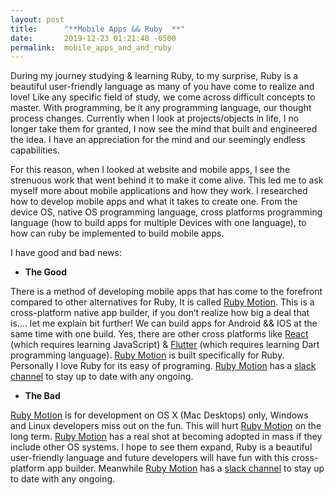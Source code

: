 ```yaml
---
layout: post
title:      "**Mobile Apps && Ruby  **"
date:       2019-12-23 01:21:48 -0500
permalink:  mobile_apps_and_and_ruby
---
```





During my journey studying & learning Ruby, to my surprise, Ruby is a beautiful user-friendly language as many of you have come to realize and love!
Like any specific field of study, we come across difficult concepts to master. With programming, be it any programming language, our thought process changes. Currently when I look at projects/objects in life, I no longer take them for granted, I now see the mind that built and engineered the idea. I have an appreciation for the mind and our seemingly endless capabilities. 

For this reason, when I looked at website and mobile apps, I see the strenuous work that went behind it to make it come alive.
This led me to ask myself more about mobile applications and how they work. I researched how to develop mobile apps and what it takes to create one. From the device OS, native OS programming language, cross platforms programming language (how to build apps for multiple Devices with one language), to how can ruby be implemented to build mobile apps. 


I have good and bad news:

- **The Good** 

There is a method of developing mobile apps that has come to the forefront compared to other alternatives for Ruby, It is called [Ruby Motion](http://www.rubymotion.com). This is a cross-platform native app builder, if you don’t realize how big a deal that is.... let me explain bit further!
We can build apps for Android && IOS at the same time with one build. Yes, there are other cross platforms like [React](https://reactjs.org) (which requires learning JavaScript) & [Flutter](https://www.flutter.com) (which requires learning Dart programming language).  [Ruby Motion](http://www.rubymotion.com) is built specifically for Ruby. Personally I love Ruby for its easy of programing. [Ruby Motion](http://www.rubymotion.com)  has a [slack channel](http://slack.rubymotion.com) to stay up to date with any ongoing. 


- **The Bad**

[Ruby Motion](http://www.rubymotion.com) is for development on OS X (Mac Desktops) only, Windows and Linux developers miss out on the fun. This will hurt [Ruby Motion](http://www.rubymotion.com) on the long term.  [Ruby Motion](http://www.rubymotion.com) has a real shot at becoming adopted in mass if they include other OS systems. I hope to see them expand, Ruby is a beautiful user-friendly language and future developers will have fun with this cross-platform app builder. Meanwhile [Ruby Motion](http://www.rubymotion.com)  has a [slack channel](http://slack.rubymotion.com) to stay up to date with any ongoing.



